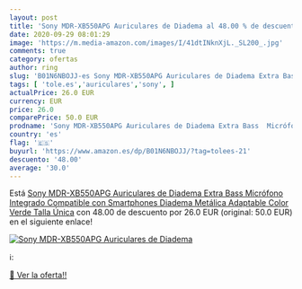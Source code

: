 ```yaml
---
layout: post
title: 'Sony MDR-XB550APG Auriculares de Diadema al 48.00 % de descuento'
date: 2020-09-29 08:01:29
image: 'https://m.media-amazon.com/images/I/41dtINknXjL._SL200_.jpg'
comments: true
category: ofertas
author: ring
slug: 'B01N6NBOJJ-es Sony MDR-XB550APG Auriculares de Diadema Extra Bass...'
tags: [ 'tole.es','auriculares','sony', ]
actualPrice: 26.0 EUR
currency: EUR
price: 26.0
comparePrice: 50.0 EUR
prodname: 'Sony MDR-XB550APG Auriculares de Diadema Extra Bass  Micrófono Integrado Compatible con Smartphones  Diadema Metálica Adaptable   Color Verde  Talla Única'
country: 'es'
flag: '🇪🇸'
buyurl: 'https://www.amazon.es/dp/B01N6NBOJJ/?tag=tolees-21'
descuento: '48.00'
average: '30.0'
---
```


Está [Sony MDR-XB550APG Auriculares de Diadema Extra Bass  Micrófono Integrado Compatible con Smartphones  Diadema Metálica Adaptable   Color Verde  Talla Única](https://www.amazon.es/dp/B01N6NBOJJ/?tag=tolees-21) con 48.00 de descuento por 26.0 EUR (original: 50.0 EUR) en el siguiente enlace!

[![Sony MDR-XB550APG Auriculares de Diadema](https://m.media-amazon.com/images/I/41dtINknXjL._SL200_.jpg)](https://www.amazon.es/dp/B01N6NBOJJ/?tag=tolees-21)

ℹ️:


[🛒 Ver la oferta!!](https://www.amazon.es/dp/B01N6NBOJJ/?tag=tolees-21)
